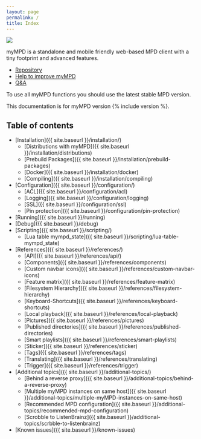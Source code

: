 ```yaml
---
layout: page
permalink: /
title: Index
---
```


<img src="{{ site.baseurl }}/assets/mympd-logo-schriftzug.svg"/>

myMPD is a standalone and mobile friendly web-based MPD client with a tiny footprint and advanced features.

- [Repository](https://github.com/jcorporation/myMPD)
- [Help to improve myMPD](https://github.com/jcorporation/myMPD/issues/167)
- [Q&A](https://github.com/jcorporation/myMPD/discussions/categories/q-a)

To use all myMPD functions you should use the latest stable MPD version.

This documentation is for myMPD version {% include version %}.

## Table of contents

- [Installation]({{ site.baseurl }}/installation/)
  - [Distributions with myMPD]({{ site.baseurl }}/installation/distributions)
  - [Prebuild Packages]({{ site.baseurl }}/installation/prebuild-packages)
  - [Docker]({{ site.baseurl }}/installation/docker)
  - [Compiling]({{ site.baseurl }}/installation/compiling)
- [Configuration]({{ site.baseurl }}/configuration/)
  - [ACL]({{ site.baseurl }}/configuration/acl)
  - [Logging]({{ site.baseurl }}/configuration/logging)
  - [SSL]({{ site.baseurl }}/configuration/ssl)
  - [Pin protection]({{ site.baseurl }}/configuration/pin-protection)
- [Running]({{ site.baseurl }}/running)
- [Debug]({{ site.baseurl }}/debug)
- [Scripting]({{ site.baseurl }}/scripting/)
  - [Lua table mympd_state]({{ site.baseurl }}/scripting/lua-table-mympd_state)
- [References]({{ site.baseurl }}/references/)
  - [API]({{ site.baseurl }}/references/api/)
  - [Components]({{ site.baseurl }}/references/components)
  - [Custom navbar icons]({{ site.baseurl }}/references/custom-navbar-icons)
  - [Feature matrix]({{ site.baseurl }}/references/feature-matrix)
  - [Filesystem Hierarchy]({{ site.baseurl }}/references/filesystem-hierarchy)
  - [Keyboard-Shortcuts]({{ site.baseurl }}/references/keyboard-shortcuts)
  - [Local playback]({{ site.baseurl }}/references/local-playback)
  - [Pictures]({{ site.baseurl }}/references/pictures)
  - [Published directories]({{ site.baseurl }}/references/published-directories)
  - [Smart playlists]({{ site.baseurl }}/references/smart-playlists)
  - [Sticker]({{ site.baseurl }}/references/sticker)
  - [Tags]({{ site.baseurl }}/references/tags)
  - [Translating]({{ site.baseurl }}/references/translating)
  - [Trigger]({{ site.baseurl }}/references/trigger)
- [Additional topics]({{ site.baseurl }}/additional-topics/)
  - [Behind a reverse proxy]({{ site.baseurl }}/additional-topics/behind-a-reverse-proxy)
  - [Multiple myMPD instances on same host]({{ site.baseurl }}/additional-topics/multiple-myMPD-instances-on-same-host)
  - [Recommended MPD configuration]({{ site.baseurl }}/additional-topics/recommended-mpd-configuration)
  - [Scrobble to ListenBrainz]({{ site.baseurl }}/additional-topics/scrbble-to-listenbrainz)
- [Known issues]({{ site.baseurl }}/known-issues)
